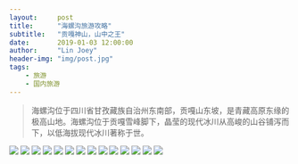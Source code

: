 ```yaml
---
layout:     post
title:      "海螺沟旅游攻略"
subtitle:   "贡嘎神山，山中之王"
date:       2019-01-03 12:00:00
author:     "Lin Joey"
header-img: "img/post.jpg"
tags:
    - 旅游
    - 国内旅游
---
```

>海螺沟位于四川省甘孜藏族自治州东南部，贡嘎山东坡，是青藏高原东缘的极高山地。海螺沟位于贡嘎雪峰脚下，晶莹的现代冰川从高峻的山谷铺泻而下，以低海拔现代冰川著称于世。

![](https://linjoey-image.oss-cn-beijing.aliyuncs.com/我是驴友-海螺沟_页面_01.jpg)
![](https://linjoey-image.oss-cn-beijing.aliyuncs.com/我是驴友-海螺沟_页面_02.jpg)
![](https://linjoey-image.oss-cn-beijing.aliyuncs.com/我是驴友-海螺沟_页面_03.jpg)
![](https://linjoey-image.oss-cn-beijing.aliyuncs.com/我是驴友-海螺沟_页面_04.jpg)
![](https://linjoey-image.oss-cn-beijing.aliyuncs.com/我是驴友-海螺沟_页面_05.jpg)
![](https://linjoey-image.oss-cn-beijing.aliyuncs.com/我是驴友-海螺沟_页面_06.jpg)
![](https://linjoey-image.oss-cn-beijing.aliyuncs.com/我是驴友-海螺沟_页面_07.jpg)
![](https://linjoey-image.oss-cn-beijing.aliyuncs.com/我是驴友-海螺沟_页面_08.jpg)
![](https://linjoey-image.oss-cn-beijing.aliyuncs.com/我是驴友-海螺沟_页面_09.jpg)
![](https://linjoey-image.oss-cn-beijing.aliyuncs.com/我是驴友-海螺沟_页面_10.jpg)
![](https://linjoey-image.oss-cn-beijing.aliyuncs.com/我是驴友-海螺沟_页面_11.jpg)
![](https://linjoey-image.oss-cn-beijing.aliyuncs.com/我是驴友-海螺沟_页面_12.jpg)
![](https://linjoey-image.oss-cn-beijing.aliyuncs.com/我是驴友-海螺沟_页面_13.jpg)
![](https://linjoey-image.oss-cn-beijing.aliyuncs.com/我是驴友-海螺沟_页面_14.jpg)
